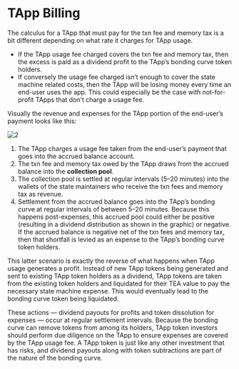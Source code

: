 # TApp Billing

The calculus for a TApp that must pay for the txn fee and memory tax is a bit different depending on what rate it charges for TApp usage.

* If the TApp usage fee charged covers the txn fee and memory tax, then the excess is paid as a dividend profit to the TApp’s bonding curve token holders.
* If conversely the usage fee charged isn’t enough to cover the state machine related costs, then the TApp will be losing money every time an end-user uses the app. This could especially be the case with not-for-profit TApps that don’t charge a usage fee.

Visually the revenue and expenses for the TApp portion of the end-user’s payment looks like this:

![2](https://user-images.githubusercontent.com/86096370/218186872-384f76cf-4695-4b0f-b9b4-7c5c484f162c.png)

1. The TApp charges a usage fee taken from the end-user’s payment that goes into the accrued balance account.
1. The txn fee and memory tax owed by the TApp draws from the accrued balance into the **collection pool**.
1. The collection pool is settled at regular intervals (5–20 minutes) into the wallets of the state maintainers who receive the txn fees and memory tax as revenue.
1. Settlement from the accrued balance goes into the TApp’s bonding curve at regular intervals of between 5–20 minutes. Because this happens post-expenses, this accrued pool could either be positive (resulting in a dividend distribution as shown in the graphic) or negative. If the accrued balance is negative net of the txn fees and memory tax, then that shortfall is levied as an expense to the TApp’s bonding curve token holders.

This latter scenario is exactly the reverse of what happens when TApp usage generates a profit. Instead of new TApp tokens being generated and sent to existing TApp token holders as a dividend, TApp tokens are taken from the existing token holders and liquidated for their TEA value to pay the necessary state machine expense. This would eventually lead to the bonding curve token being liquidated.

These actions — dividend payouts for profits and token dissolution for expenses — occur at regular settlement intervals. Because the bonding curve can remove tokens from among its holders, TApp token investors should perform due diligence on the TApp to ensure expenses are covered by the TApp usage fee. A TApp token is just like any other investment that has risks, and dividend payouts along with token subtractions are part of the nature of the bonding curve.
